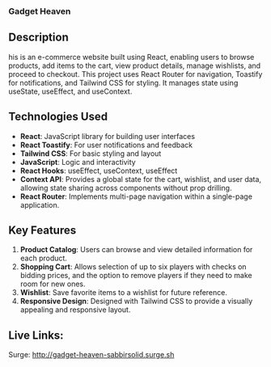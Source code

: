 ### Gadget Heaven

## Description
his is an e-commerce website built using React, enabling users to browse products, add items to the cart, view product details, manage wishlists, and proceed to checkout. This project uses React Router for navigation, Toastify for notifications, and Tailwind CSS for styling. It manages state using useState, useEffect, and useContext.

## Technologies Used
- **React**: JavaScript library for building user interfaces
- **React Toastify**: For user notifications and feedback
- **Tailwind CSS**: For basic styling and layout
- **JavaScript**: Logic and interactivity
- **React Hooks**: useEffect, useContext, useEffect
- **Context API**:  Provides a global state for the cart, wishlist, and user data, allowing state sharing across components without prop drilling.
- **React Router**:  Implements multi-page navigation within a single-page application.

## Key Features
1. **Product Catalog**: Users can browse and view detailed information for each product.
2. **Shopping Cart**: Allows selection of up to six players with checks on bidding prices, and the option to remove players if they need to make room for new ones.
3. **Wishlist**: Save favorite items to a wishlist for future reference.
3. **Responsive Design**: Designed with Tailwind CSS to provide a visually appealing and responsive layout.

## Live Links:
Surge: http://gadget-heaven-sabbirsolid.surge.sh
